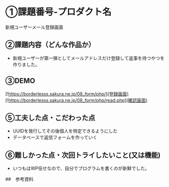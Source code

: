 # ①課題番号-プロダクト名
新規ユーザーメール登録画面

## ②課題内容（どんな作品か）
- 新規ユーザーが第一弾としてメールアドレスだけ登録して返事を待つやつを作りました。

## ③DEMO

[!https://borderlesss.sakura.ne.jp/08_form/php/](登録画面)
[!https://borderlesss.sakura.ne.jp/08_form/php/read.php](確認画面)

## ⑤工夫した点・こだわった点

- UUIDを発行してその後個人を特定できるようにした
- データベースで返信フォームを作っていく

## ⑥難しかった点・次回トライしたいこと(又は機能)

- いつもはWP任せなので、自分でプログラムを書くのが新鮮でした。

##　参考資料
